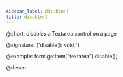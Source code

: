 ```yaml
---
sidebar_label: disable()
title: disable()
---          
```


@short: disables a Textarea control on a page

@signature: {'disable(): void;'}

@example:
form.getItem("textarea").disable();

@descr:
